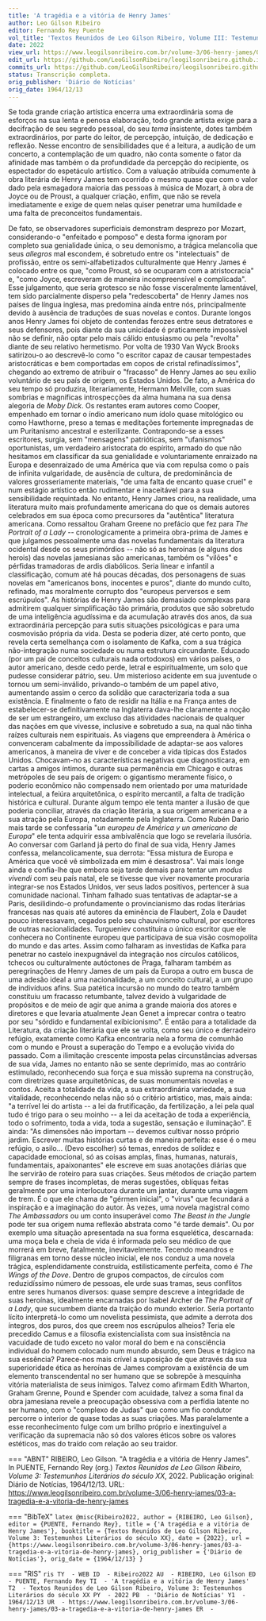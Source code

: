 ```yaml
---
title: 'A tragédia e a vitória de Henry James'
author: Leo Gilson Ribeiro
editor: Fernando Rey Puente
vol_title: 'Textos Reunidos de Leo Gilson Ribeiro, Volume III: Testemunhos Literários do século XX'
date: 2022
view_url: https://www.leogilsonribeiro.com.br/volume-3/06-henry-james/03-a-tragedia-e-a-vitoria-de-henry-james
edit_url: https://github.com/LeoGilsonRibeiro/leogilsonribeiro.github.io/edit/main/docs/markdown/volume-3/06-henry-james/03-a-tragedia-e-a-vitoria-de-henry-james.md
commits_url: https://github.com/LeoGilsonRibeiro/leogilsonribeiro.github.io/commits/main/docs/markdown/volume-3/06-henry-james/03-a-tragedia-e-a-vitoria-de-henry-james.md
status: Transcrição completa.
orig_publisher: 'Diário de Notícias'
orig_date: 1964/12/13
---
```


Se toda grande criação artística encerra uma extraordinária soma de esforços na sua lenta e penosa elaboração, todo grande artista exige para a decifração de seu segredo pessoal, do seu *tema* insistente, dotes também extraordinários, por parte do leitor, de percepção, intuição, de dedicação e reflexão. Nesse encontro de sensibilidades que é a leitura, a audição de um concerto, a contemplação de um quadro, não conta somente o fator da afinidade mas também o da profundidade da percepção do recipiente, os espectador do espetáculo artístico. Com a valuação atribuída comumente à obra literária de Henry James tem ocorrido o mesmo quase que com o valor dado pela esmagadora maioria das pessoas à música de Mozart, à obra de Joyce ou de Proust, a qualquer criação, enfim, que não se revela imediatamente e exige de quem nelas quiser penetrar uma humildade e uma falta de preconceitos fundamentais.

De fato, se observadores superficiais demonstram desprezo por Mozart, considerando-o "enfeitado e pomposo" e desta forma ignoram por completo sua genialidade única, o seu demonismo, a trágica melancolia que seus *allegros* mal escondem, é sobretudo entre os "intelectuais" de profissão, entre os semi-alfabetizados culturalmente que Henry James é colocado entre os que, "como Proust, só se ocuparam com a atristocracia" e, "como Joyce, escreveram de maneira incompreensível e complicada". Esse julgamento, que seria grotesco se não fosse visceralmente lamentável, tem sido parcialmente disperso pela "redescoberta" de Henry James nos países de língua inglesa, mas predomina ainda entre nós, principalmente devido à ausência de traduções de suas novelas e contos. Durante longos anos Henry James foi objeto de contendas ferozes entre seus detratores e seus defensores, pois diante da sua unicidade é praticamente impossível não se definir, não optar pelo mais cálido entusiasmo ou pela "revolta" diante de seu relativo hermetismo. Por volta de 1930 Van Wyck Brooks satirizou-o ao descrevê-lo como "o escritor capaz de causar tempestades aristocráticas e bem comportadas em copos de cristal refinadíssimos", chegando ao extremo de atribuir o "fracasso" de Henry James ao seu exílio voluntário de seu país de origem, os Estados Unidos. De fato, a América do seu tempo só produzira, literariamente, Hermann Melville, com suas sombrias e magníficas introspecções da alma humana na sua densa alegoria de *Moby Dick*. Os restantes eram autores como Cooper, empenhado em tornar o índio americano num ídolo quase mitológico ou como Hawthorne, preso a temas e meditações fortemente impregnadas de um Puritanismo ancestral e esterilizante. Contrapondo-se a esses escritores, surgia, sem "mensagens" patrióticas, sem "ufanismos" oportunistas, um verdadeiro aristocrata do espírito, armado do que não hesitamos em classificar da sua genialidade e voluntariamente enraizado na Europa e desenraizado de uma América que via com repulsa como o país de infinita vulgaridade, de ausência de cultura, de predominância de valores grosseriamente materiais, "de uma falta de encanto quase cruel" e num estágio artístico então rudimentar e inaceitável para a sua sensibilidade requintada. No entanto, Henry James criou, na realidade, uma literatura muito mais profundamente americana do que os demais autores celebrados em sua época como precursores da "autêntica" literatura americana. Como ressaltou Graham Greene no prefácio que fez para *The Portrait of a Lady* -- cronologicamente a primeira obra-prima de James e que julgamos pessoalmente uma das novelas fundamentais da literatura ocidental desde os seus primórdios -- não só as heroínas (e alguns dos herois) das novelas jamesianas são americanas, também os "vilões" e pérfidas tramadoras de ardis diabólicos. Seria linear e infantil a classificação, comum até há poucas décadas, dos personagens de suas novelas em "americanos bons, inocentes e puros", diante do mundo culto, refinado, mas moralmente corrupto dos "europeus perversos e sem escrúpulos". As histórias de Henry James são demasiado complexas para admitirem qualquer simplificação tão primária, produtos que são sobretudo de uma inteligência agudíssima e da acumulação através dos anos, da sua extraordinária percepção para sutis situações psicológicas e para uma cosmovisão própria da vida. Desta se poderia dizer, até certo ponto, que revela certa semelhança com o isolamento de Kafka, com a sua trágica não-integração numa sociedade ou numa estrutura circundante. Educado (por um pai de conceitos culturais nada ortodoxos) em vários países, o autor americano, desde cedo perde, letral e espiritualmente, um solo que pudesse considerar pátrio, seu. Um misterioso acidente em sua juventude o tornou um semi-inválido, privando-o também de um papel ativo, aumentando assim o cerco da solidão que caracterizaria toda a sua existência. E finalmente o fato de residir na Itália e na França antes de estabelecer-se definitivamente na Inglaterra dava-lhe claramente a noção de ser um estrangeiro, um excluso das atividades nacionais de qualquer das nações em que vivesse, inclusive e sobretudo a sua, na qual não tinha raízes culturais nem espirituais. As viagens que empreendera à América o convenceram cabalmente da impossibilidade de adaptar-se aos valores americanos, à maneira de viver e de conceber a vida típicas dos Estados Unidos. Chocavam-no as características negativas que diagnosticara, em cartas a amigos íntimos, durante sua permanência em Chicago e outras metrópoles de seu país de origem: o gigantismo meramente físico, o poderio econômico não compensado nem orientado por uma maturidade intelectual, a feiúra arquitetônica, o espírito mercantil, a falta de tradição histórica e cultural. Durante algum tempo ele tenta manter a ilusão de que poderia conciliar, através da criação literária, a sua origem americana e a sua atração pela Europa, notadamente pela Inglaterra. Como Rubén Dario mais tarde se confessaria "*un europeu de América y un americano de Europa*" ele tenta adquirir essa ambivalência que logo se revelaria ilusória. Ao conversar com Garland já perto do final de sua vida, Henry James confessa, melancolicamente, sua derrota: "Essa mistura de Europa e América que você vê simbolizada em mim é desastrosa". Vai mais longe ainda e confia-lhe que embora seja tarde demais para tentar um *modus vivendi* com seu país natal, ele se tivesse que viver novamente procuraria integrar-se nos Estados Unidos, ver seus lados positivos, pertencer à sua comunidade nacional. Tinham falhado suas tentativas de adaptar-se a Paris, desilidindo-o profundamente o provincianismo das rodas literárias francesas nas quais até autores da eminência de Flaubert, Zola e Daudet pouco interessavam, cegados pelo seu chauvinismo cultural, por escritores de outras nacionalidades. Turgueniev constituira o único escritor que ele conhecera no Continente europeu que participava de sua visão cosmopolita do mundo e das artes. Assim como falharam as investidas de Kafka para penetrar no castelo inexpugnável da integração nos círculos católicos, tchecos ou culturalmente autóctones de Praga, falharam também as peregrinações de Henry James de um país da Europa a outro em busca de uma adesão ideal a uma nacionalidade, a um conceito cultural, a um grupo de indivíduos afins. Sua patética incursão no mundo do teatro também constituiu um fracasso retumbante, talvez devido à vulgaridade de propósitos e de meio de agir que anima a grande maioria dos atores e diretores e que levaria atualmente Jean Genet a imprecar contra o teatro por seu "sórdido e fundamental exibicionismo". É então para a totalidade da Literatura, da criação literária que ele se volta, como seu único e derradeiro refúgio, exatamente como Kafka encontraria nela a forma de comunhão com o mundo e Proust a superação do Tempo e a evolução vivida do passado. Com a ilimitação crescente imposta pelas circunstâncias adversas de sua vida, James no entanto não se sente deprimido, mas ao contrário estimulado, reconhecendo sua força e sua missão suprema na construção, com diretrizes quase arquitetônicas, de suas monumentais novelas e contos. Aceita a totalidade da vida, a sua extraordinária variedade, a sua vitalidade, reconhecendo nelas não só o critério artistico, mas, mais ainda: "a terrível lei do artista -- a lei da frutificação, da fertilização, a lei pela qual tudo é trigo para o seu moinho -- a lei da aceitação de toda a experiência, todo o sofrimento, toda a vida, toda a sugestão, sensação e iluminação". E ainda: "As dimensões não importam -- devemos cultivar nosso próprio jardim. Escrever muitas histórias curtas e de maneira perfeita: esse é o meu refúgio, o asilo\... (Devo escolher) só temas, enredos de solidez e capacidade emocional, só as coisas amplas, finas, humanas, naturais, fundamentais, apaixonantes" ele escreve em suas anotações diárias que lhe servirão de roteiro para suas criações. Seus métodos de criação partem sempre de frases incompletas, de meras sugestões, oblíquas feitas geralmente por uma interlocutora durante um jantar, durante uma viagem de trem. É o que ele chama de "gérmen inicial", o "virus" que fecundará a inspiração e a imaginação do autor. Às vezes, uma novela magistral como *The Ambassadors* ou um conto insuperável como *The Beast in the Jungle* pode ter sua origem numa reflexão abstrata como "é tarde demais". Ou por exemplo uma situação apresentada na sua forma esquelética, descarnada: uma moça bela e cheia de vida é informada pelo seu médico de que morrerá em breve, fatalmente, inevitavelmente. Tecendo meandros e filigranas em torno desse núcleo inicial, ele nos conduz a uma novela trágica, esplendidamente construída, estilisticamente perfeita, como é *The Wings of the Dove*. Dentro de grupos compactos, de círculos com reduzidíssimo número de pessoas, ele urde suas tramas, seus conflitos entre seres humanos diversos: quase sempre descreve a integridade de suas heroínas, idealmente encarnadas por Isabel Archer de *The Portrait of a Lady*, que sucumbem diante da traição do mundo exterior. Seria portanto lícito interpretá-lo como um novelista pessimista, que admite a derrota dos íntegros, dos puros, dos que creem nos escrúpulos alheios? Teria ele precedido Camus e a filosofia existencialista com sua insistência na vacuidade de tudo exceto no valor moral do bem e na consciência individual do homem colocado num mundo absurdo, sem Deus e trágico na sua essência? Parece-nos mais crível a suposição de que através da sua superioridade ética as heroínas de James comprovam a existência de um elemento transcendental no ser humano que se sobrepõe à mesquinha vitória materialista de seus inimigos. Talvez como afirmam Edith Wharton, Graham Grenne, Pound e Spender com acuidade, talvez a soma final da obra jamesiana revele a preocupação obsessiva com a perfídia latente no ser humano, com o "complexo de Judas" que como um fio condutor percorre o interior de quase todas as suas criações. Mas paralelamente a esse reconhecimento fulge com um brilho próprio e inextinguível a verificação da supremacia não só dos valores éticos sobre os valores estéticos, mas do traído com relação ao seu traidor.


=== "ABNT"
    RIBEIRO, Leo Gilson. "A tragédia e a vitória de Henry James". In PUENTE, Fernando Rey (org.) <em>Textos Reunidos de Leo Gilson Ribeiro, Volume 3: Testemunhos Literários do século XX</em>, 2022. Publicação original: Diário de Notícias, 1964/12/13. URL: <a href="stable_url">https://www.leogilsonribeiro.com.br/volume-3/06-henry-james/03-a-tragedia-e-a-vitoria-de-henry-james</a>

=== "BibTeX"
    ```latex
    @misc{Ribeiro2022,
    author = {RIBEIRO, Leo Gilson},
    editor = {PUENTE, Fernando Rey},
    title = {'A tragédia e a vitória de Henry James'},
    booktitle = {Textos Reunidos de Leo Gilson Ribeiro, Volume 3: Testemunhos Literários do século XX},
    date = {2022},
    url = {https://www.leogilsonribeiro.com.br/volume-3/06-henry-james/03-a-tragedia-e-a-vitoria-de-henry-james},
    orig_publisher = {'Diário de Notícias'},
    orig_date = {1964/12/13}
    }
    ```

=== "RIS"
    ```ris
    TY  - WEB
    ID  - Ribeiro2022
    AU  - RIBEIRO, Leo Gilson
    ED  - PUENTE, Fernando Rey
    TI  - 'A tragédia e a vitória de Henry James'
    T2  - Textos Reunidos de Leo Gilson Ribeiro, Volume 3: Testemunhos Literários do século XX
    PY  - 2022
    PB  - 'Diário de Notícias'
    Y1  - 1964/12/13
    UR  - https://www.leogilsonribeiro.com.br/volume-3/06-henry-james/03-a-tragedia-e-a-vitoria-de-henry-james
    ER  - 
    ```
